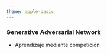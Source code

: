 ```yaml
---
theme: apple-basic
---
```

<BarTop title="Arquitecturas de red neuronal - GAN" />

<div class="absolute grid grid-cols-2 w-220 h-120 mt-7">
  <div class="my-auto">
    <h3>Generative Adversarial Network</h3>
    <ul class="mt-4">
      <li>Aprendizaje mediante competición</li>
    </ul>
  </div>
  <div 
    class="w-full h-full" 
    style="color: white; background-image: url('https://www.researchgate.net/publication/336781462/figure/fig2/AS:817722363494401@1571971612898/Example-of-a-typical-GANs-architecture-for-both-hand-written-digits-recognition-and.png'); background-repeat: no-repeat; background-position: center center; background-size: 25em;">
  </div>
</div>


<BarBottom />